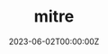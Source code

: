 ---
title: "mitre"
date: 2023-06-02T00:00:00Z
draft: false
repository: github.com/zntrio/mitre
godoc: pkg.go.dev/zntr.io/mitre
tags: [package]
description: Protobuf compliant MITRE standards
---